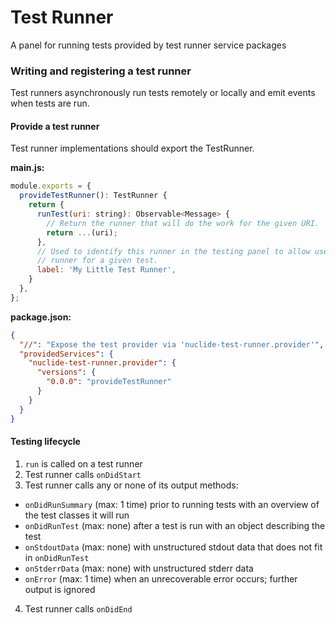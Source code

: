# Test Runner

A panel for running tests provided by test runner service packages

### Writing and registering a test runner

Test runners asynchronously run tests remotely or locally and emit events when tests are run.

#### Provide a test runner

Test runner implementations should export the TestRunner.

**main.js:**

```javascript
module.exports = {
  provideTestRunner(): TestRunner {
    return {
      runTest(uri: string): Observable<Message> {
        // Return the runner that will do the work for the given URI.
        return ...(uri);
      },
      // Used to identify this runner in the testing panel to allow users to select the correct
      // runner for a given test.
      label: 'My Little Test Runner',
    }
  },
};
```

**package.json:**

```json
{
  "//": "Expose the test provider via 'nuclide-test-runner.provider'",
  "providedServices": {
    "nuclide-test-runner.provider": {
      "versions": {
        "0.0.0": "provideTestRunner"
      }
    }
  }
}
```

#### Testing lifecycle

1. `run` is called on a test runner
2. Test runner calls `onDidStart`
3. Test runner calls any or none of its output methods:
  * `onDidRunSummary` (max: 1 time) prior to running tests with an overview of the test classes it
    will run
  * `onDidRunTest` (max: none) after a test is run with an object describing the test
  * `onStdoutData` (max: none) with unstructured stdout data that does not fit in `onDidRunTest`
  * `onStderrData` (max: none) with unstructured stderr data
  * `onError` (max: 1 time) when an unrecoverable error occurs; further output is ignored
4. Test runner calls `onDidEnd`
